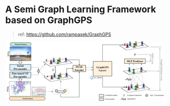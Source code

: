 # A Semi Graph Learning Framework based on GraphGPS

> ref: https://github.com/rampasek/GraphGPS

![](pic\overview.png)
